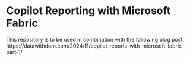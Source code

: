 <H1>Copilot Reporting with Microsoft Fabric</H1>
This repository is to be used in combination with the following blog post:  https://datawithdom.com/2024/11/copilot-reports-with-microsoft-fabric-part-1/
